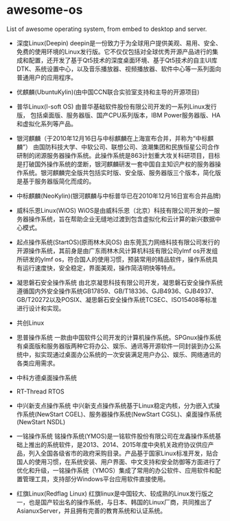 # awesome-os
List of awesome operating system, from embed to desktop and server.

+ 深度Linux(Deepin)
	deepin是一份致力于为全球用户提供美观、易用、安全、免费的使用环境的Linux发行版。它不仅仅包括对全球优秀开源产品进行的集成和配置，还开发了基于Qt5技术的深度桌面环境、基于Qt5技术的自主UI库DTK、系统设置中心，以及音乐播放器、视频播放器、软件中心等一系列面向普通用户的应用程序。

+ 优麒麟(UbuntuKylin)(由中国CCN联合实验室支持和主导的开源项目)

+ 普华Linux(I-soft OS)
	由普华基础软件股份有限公司开发的一系列Linux发行版， 包括桌面版、服务器版、国产CPU系列版本，IBM Power服务器版、HA和虚拟化系列等产品。

+ 银河麒麟（于2010年12月16日与中标麒麟在上海宣布合并，并称为“中标麒麟”）
	由国防科技大学、中软公司、联想公司、浪潮集团和民族恒星公司合作研制的闭源服务器操作系统。此操作系统是863计划重大攻关科研项目，目标是打破国外操作系统的垄断，银河麒麟研发一套中国自主知识产权的服务器操作系统。银河麒麟完全版共包括实时版、安全版、服务器版三个版本，简化版是基于服务器版简化而成的。

+ 中标麒麟(NeoKylin)(银河麒麟与中标普华已在2010年12月16日宣布合并品牌)

+ 威科乐恩Linux(WiOS)
	WiOS是由威科乐恩（北京）科技有限公司开发的一服务器操作系统，旨在帮助企业无缝地过渡到包含虚拟化和云计算的新兴数据中心模式。

+ 起点操作系统(StartOS)(原雨林木风OS)
	由东莞瓦力网络科技有限公司发行的开源操作系统，其前身是由广东雨林木风计算机科技有限公司ylmf os开发组所研发的ylmf os，符合国人的使用习惯，预装常用的精品软件，操作系统具有运行速度快，安全稳定，界面美观，操作简洁明快等特点。

+ 凝思磐石安全操作系统
	由北京凝思科技有限公司开发，凝思磐石安全操作系统遵循国内外安全操作系统GB17859、GB/T18336、GJB4936、GJB4937、GB/T20272以及POSIX、凝思磐石安全操作系统TCSEC、ISO15408等标准进行设计和实现。

+ 共创Linux

+ 思普操作系统
	一款由中国软件公司开发的计算机操作系统。SPGnux操作系统有桌面版和服务器版两种它将办公、娱乐、通讯等开源软件一同封装到办公系统中，拟实现通过桌面办公系统的一次安装满足用户办公、娱乐、网络通讯的各类应用需求。

+ 中科方德桌面操作系统

+ RT-Thread RTOS

+ 中兴新支点操作系统
	中兴新支点操作系统基于Linux稳定内核，分为嵌入式操作系统(NewStart CGEL)、服务器操作系统(NewStart CGSL)、桌面操作系统(NewStart NSDL)

+ 一铭操作系统
	铭操作系统(YMOS)是一铭软件股份有限公司在龙鑫操作系统基础上推出的系统软件，是2013、2014、2015年度中央机关政府协议供应产品，列入全国各级省市的政府采购目录。产品基于国家Linux标准开发，贴合国人的使用习惯，在系统安装、用户界面、中文支持和安全防御等方面进行了优化和升级，一铭操作系统（YMOS）集成了常用的办公软件、应用软件和配置管理工具，支持部分Windows平台应用软件直接使用。

+ 红旗Linux(Redflag Linux)
	红旗linux是中国较大、较成熟的Linux发行版之一，也是国产较出名的操作系统，与日本、韩国的Linux厂商，共同推出了AsianuxServer，并且拥有完善的教育系统和认证系统。
